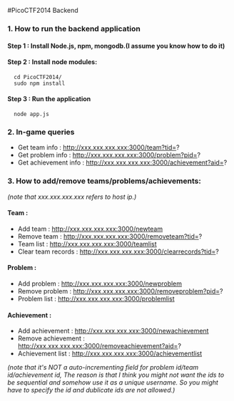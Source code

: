 #PicoCTF2014 Backend
### 1. How to run the backend application
#### Step 1 : Install Node.js, npm, mongodb.(I assume you know how to do it)
#### Step 2 : Install node modules:
      cd PicoCTF2014/
      sudo npm install
#### Step 3 : Run the application
      node app.js
      
### 2. In-game queries
- Get team info : http://xxx.xxx.xxx.xxx:3000/team?tid=?
- Get problem info : http://xxx.xxx.xxx.xxx:3000/problem?pid=?
- Get achievement info : http://xxx.xxx.xxx.xxx:3000/achievement?aid=?

### 3. How to add/remove teams/problems/achievements:

*(note that xxx.xxx.xxx.xxx refers to host ip.)*

#### Team :
- Add team : http://xxx.xxx.xxx.xxx:3000/newteam
- Remove team : http://xxx.xxx.xxx.xxx:3000/removeteam?tid=?
- Team list : http://xxx.xxx.xxx.xxx:3000/teamlist
- Clear team records : http://xxx.xxx.xxx.xxx:3000/clearrecords?tid=?

#### Problem :
- Add problem : http://xxx.xxx.xxx.xxx:3000/newproblem
- Remove problem : http://xxx.xxx.xxx.xxx:3000/removeproblem?pid=?
- Problem list : http://xxx.xxx.xxx.xxx:3000/problemlist

#### Achievement : 
- Add achievement : http://xxx.xxx.xxx.xxx:3000/newachievement
- Remove achievement : http://xxx.xxx.xxx.xxx:3000/removeachievement?aid=?
- Achievement list : http://xxx.xxx.xxx.xxx:3000/achievementlist

*(note that it's NOT a auto-incrementing field for problem id/team id/achievement id, The reason is that I think you might not want the ids to be sequential and somehow use it as a unique username. So you might have to specify the id and dublicate ids are not allowed.)*


